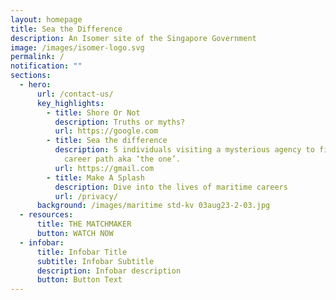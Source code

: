 ```yaml
---
layout: homepage
title: Sea the Difference
description: An Isomer site of the Singapore Government
image: /images/isomer-logo.svg
permalink: /
notification: ""
sections:
  - hero:
      url: /contact-us/
      key_highlights:
        - title: Shore Or Not
          description: Truths or myths?
          url: https://google.com
        - title: Sea the difference
          description: 5 individuals visiting a mysterious agency to find the perfect
            career path aka ‘the one’.
          url: https://gmail.com
        - title: Make A Splash
          description: Dive into the lives of maritime careers
          url: /privacy/
      background: /images/maritime std-kv 03aug23-2-03.jpg
  - resources:
      title: THE MATCHMAKER
      button: WATCH NOW
  - infobar:
      title: Infobar Title
      subtitle: Infobar Subtitle
      description: Infobar description
      button: Button Text
---
```

